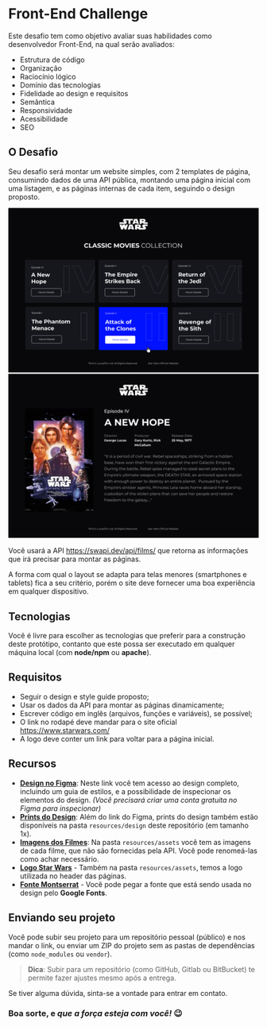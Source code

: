 # Front-End Challenge

Este desafio tem como objetivo avaliar suas habilidades como desenvolvedor Front-End, na qual serão avaliados:

- Estrutura de código
- Organização
- Raciocínio lógico
- Domínio das tecnologias
- Fidelidade ao design e requisitos
- Semântica
- Responsividade
- Acessibilidade
- SEO

## O Desafio

Seu desafio será montar um website simples, com 2 templates de página, consumindo dados de uma API pública, montando uma página inicial com uma listagem, e as páginas internas de cada item, seguindo o design proposto.

![Home](/resources/design/home.png) ![Interna](/resources/design/post.png)

Você usará a API https://swapi.dev/api/films/ que retorna as informações que irá precisar para montar as páginas.

A forma com qual o layout se adapta para telas menores (smartphones e tablets) fica a seu critério, porém o site deve fornecer uma boa experiência em qualquer dispositivo.

## Tecnologias

Você é livre para escolher as tecnologias que preferir para a construção deste protótipo, contanto que este possa ser executado em qualquer máquina local (com **node/npm** ou **apache**).

## Requisitos

- Seguir o design e style guide proposto;
- Usar os dados da API para montar as páginas dinamicamente;
- Escrever código em inglês (arquivos, funções e variáveis), se possível;
- O link no rodapé deve mandar para o site oficial https://www.starwars.com/
- A logo deve conter um link para voltar para a página inicial.

## Recursos

- [**Design no Figma**](http://bit.ly/3dQlLjl): Neste link você tem acesso ao design completo, incluindo um guia de estilos, e a possibilidade de inspecionar os elementos do design. _(Você precisará criar uma conta gratuita no Figma para inspecionar)_
- [**Prints do Design**](/resources/design): Além do link do Figma, prints do design também estão disponíveis na pasta `resources/design` deste repositório (em tamanho 1x).
- [**Imagens dos Filmes**](/resources/assets): Na pasta `resources/assets` você tem as imagens de cada filme, que não são fornecidas pela API. Você pode renomeá-las como achar necessário.
- [**Logo Star Wars**](/resources/assets/star-wars-logo.svg) - Também na pasta `resources/assets`, temos a logo utilizada no header das páginas.
- [**Fonte Montserrat**](https://fonts.google.com/specimen/Montserrat) - Você pode pegar a fonte que está sendo usada no design pelo **Google Fonts**.

## Enviando seu projeto

Você pode subir seu projeto para um repositório pessoal (público) e nos mandar o link, ou enviar um ZIP do projeto sem as pastas de dependências (como `node_modules` ou `vendor`).

> **Dica**: Subir para um repositório (como GitHub, Gitlab ou BitBucket) te permite fazer ajustes mesmo após a entrega.

Se tiver alguma dúvida, sinta-se a vontade para entrar em contato.

### Boa sorte, e _que a força esteja com você!_ 😉